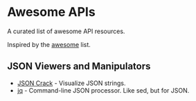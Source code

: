# Awesome APIs

A curated list of awesome API resources.

Inspired by the [awesome](https://github.com/sindresorhus/awesome) list.

## JSON Viewers and Manipulators

* [JSON Crack](https://jsoncrack.com/) - Visualize JSON strings.
* [jq](https://jqlang.github.io/jq/) - Command-line JSON processor. Like sed, but for JSON.
